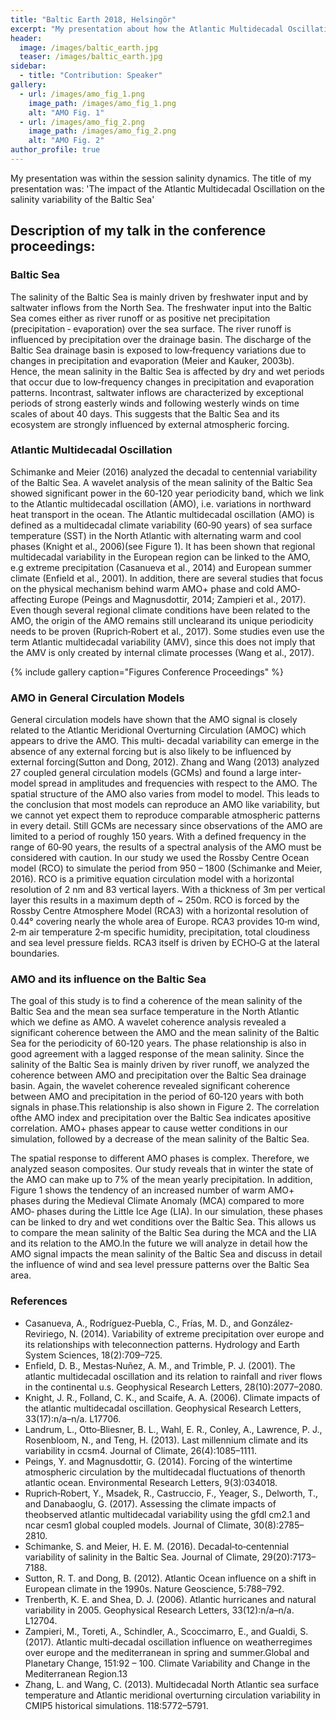 ```yaml
---
title: "Baltic Earth 2018, Helsingör"
excerpt: "My presentation about how the Atlantic Multidecadal Oscillation influences the Baltic Sea."
header:
  image: /images/baltic_earth.jpg
  teaser: /images/baltic_earth.jpg
sidebar:
  - title: "Contribution: Speaker"
gallery:
  - url: /images/amo_fig_1.png
    image_path: /images/amo_fig_1.png
    alt: "AMO Fig. 1"
  - url: /images/amo_fig_2.png
    image_path: /images/amo_fig_2.png
    alt: "AMO Fig. 2"
author_profile: true
---
```

My presentation was within the session salinity dynamics. The title of my presentation was: 'The impact of the Atlantic Multidecadal Oscillation on the salinity variability of the Baltic Sea'

## Description of my talk in the conference proceedings: 

### Baltic Sea

The  salinity  of  the  Baltic  Sea  is  mainly  driven  by  freshwater input  and  by  saltwater  inflows  from  the  North  Sea.  The freshwater input into the Baltic Sea comes either as river runoff or  as  positive  net  precipitation  (precipitation  ‐  evaporation) over  the  sea  surface.  The  river  runoff  is  influenced  by precipitation  over  the  drainage  basin.  The  discharge  of  the Baltic Sea drainage basin is exposed to low‐frequency variations due  to  changes  in  precipitation  and  evaporation  (Meier  and Kauker,  2003b).  Hence,  the  mean  salinity  in  the  Baltic  Sea  is affected  by  dry  and  wet  periods  that  occur  due  to  low‐frequency changes in precipitation and evaporation patterns. Incontrast,  saltwater  inflows  are  characterized  by  exceptional periods of strong easterly winds and following westerly winds on time scales of about 40 days. This suggests that the Baltic Sea  and  its  ecosystem  are  strongly  influenced  by  external atmospheric forcing.

###  Atlantic Multidecadal Oscillation

Schimanke and Meier (2016) analyzed the decadal to centennial variability of the Baltic Sea. A wavelet analysis of the mean salinity of the Baltic Sea showed significant power in the 60‐120 year periodicity band, which we link to the Atlantic multidecadal  oscillation  (AMO),  i.e.  variations  in  northward heat  transport  in  the  ocean.  The  Atlantic  multidecadal oscillation (AMO) is defined as a multidecadal climate variability (60‐90  years)  of  sea  surface  temperature  (SST)  in  the  North Atlantic  with  alternating  warm  and  cool  phases  (Knight  et  al., 2006)(see Figure 1). It has been shown that regional multidecadal variability in the European region can be linked to the  AMO,  e.g  extreme  precipitation  (Casanueva  et  al.,  2014) and European summer climate (Enfield et al., 2001). In addition, there are several studies that focus on the physical mechanism behind  warm  AMO+  phase  and  cold  AMO‐  affecting  Europe (Peings and Magnusdottir, 2014; Zampieri et al., 2017). Even though several regional climate conditions have been related to the AMO, the origin of the AMO remains still unclearand its unique periodicity needs to be proven (Ruprich‐Robert et al., 2017). Some studies even use the term Atlantic multidecadal variability (AMV), since this does not imply that the AMV is only created by internal climate processes (Wang et al., 2017).

{% include gallery caption="Figures Conference Proceedings" %}

### AMO in General Circulation Models

General circulation models have shown that the AMO signal is closely  related  to  the  Atlantic  Meridional  Overturning Circulation (AMOC) which appears to drive the AMO. This multi‐ decadal variability can emerge in the absence of any external forcing but is also likely to be influenced by external forcing(Sutton and Dong, 2012). Zhang and Wang (2013) analyzed 27 coupled general circulation models (GCMs) and found a large inter‐model spread in amplitudes and frequencies with respect to the AMO. The spatial structure of the AMO also varies from model to model. This leads to the conclusion that most  models  can  reproduce  an  AMO  like  variability,  but  we cannot yet expect them to reproduce comparable atmospheric patterns  in  every  detail.  Still  GCMs  are  necessary  since observations of the AMO are limited to a period of roughly 150 years. With a defined frequency in the range of 60‐90 years, the results  of  a  spectral  analysis  of  the  AMO  must  be  considered with caution. In our study we used the Rossby Centre Ocean model (RCO) to simulate  the  period  from  950  –  1800  (Schimanke  and  Meier, 2016).  RCO  is  a  primitive  equation  circulation  model  with  a horizontal  resolution  of  2  nm  and  83  vertical  layers.  With  a thickness of 3m per vertical layer this results in a maximum depth of ~ 250m. RCO is forced by the Rossby Centre Atmosphere Model (RCA3) with a horizontal resolution of 0.44° covering nearly the whole area of Europe.  RCA3 provides 10‐m wind, 2‐m air temperature 2‐m specific humidity, precipitation, total  cloudiness  and  sea  level  pressure  fields.  RCA3  itself  is driven by ECHO‐G at the lateral boundaries.

### AMO and its influence on the Baltic Sea

The goal of this study is to find a coherence of the mean salinity of the Baltic Sea and the mean sea surface temperature in the North Atlantic which we define as AMO. A wavelet coherence analysis revealed a significant coherence between the AMO and the mean salinity of the Baltic Sea for the periodicity of 60‐120 years. The phase relationship is also in good agreement with a lagged response of the mean salinity. Since  the  salinity  of  the  Baltic  Sea  is  mainly  driven  by  river runoff,  we  analyzed  the  coherence  between  AMO  and precipitation  over  the  Baltic  Sea  drainage  basin.  Again,  the wavelet  coherence  revealed  significant  coherence  between AMO and precipitation in the period of 60‐120 years with both signals in phase.This  relationship  is  also  shown  in  Figure  2.  The  correlation  ofthe AMO index and precipitation over the Baltic Sea indicates apositive  correlation.  AMO+  phases  appear  to  cause  wetter conditions  in  our  simulation,  followed  by  a  decrease  of  the mean salinity of the Baltic Sea.

The  spatial  response  to  different  AMO  phases  is  complex. Therefore,  we  analyzed  season  composites.  Our  study  reveals that in winter the state of the AMO can make up to 7% of the mean  yearly  precipitation.    In  addition,  Figure  1  shows  the tendency of an increased number of warm AMO+ phases during the Medieval Climate Anomaly (MCA) compared to more AMO‐ phases during the Little Ice Age (LIA). In our simulation, these phases can be linked to dry and wet conditions over the Baltic Sea. This allows us to compare the mean salinity of the Baltic Sea during the MCA and the LIA and its relation to the AMO.In the future we will analyze in detail how the AMO signal impacts the mean salinity of the Baltic Sea and discuss in detail the influence of wind and sea level pressure patterns over the Baltic Sea area.

### References 

- Casanueva,  A.,  Rodríguez‐Puebla,  C.,  Frías,  M.  D.,  and  González‐Reviriego, N. (2014). Variability of extreme precipitation over europe and its relationships with teleconnection patterns. Hydrology and Earth System Sciences, 18(2):709–725.
- Enfield, D. B., Mestas‐Nuñez, A. M., and Trimble, P. J. (2001). The atlantic multidecadal oscillation and its relation to rainfall and river flows in the  continental  u.s.  Geophysical  Research  Letters,  28(10):2077–2080.
- Knight, J. R., Folland, C. K., and Scaife, A. A. (2006). Climate impacts of the atlantic multidecadal oscillation. Geophysical Research Letters, 33(17):n/a–n/a. L17706.
- Landrum, L., Otto‐Bliesner, B. L., Wahl, E. R., Conley, A., Lawrence, P. J., Rosenbloom, N., and Teng, H. (2013). Last millennium climate and its variability in ccsm4. Journal of Climate, 26(4):1085–1111. 
- Peings,  Y.  and  Magnusdottir,  G.  (2014).  Forcing  of  the  wintertime atmospheric  circulation  by  the  multidecadal  fluctuations  of  thenorth atlantic ocean. Environmental Research Letters, 9(3):034018. 
- Ruprich‐Robert,  Y.,  Msadek,  R.,  Castruccio,  F.,  Yeager,  S.,  Delworth,  T., and  Danabaoglu,  G.  (2017).  Assessing  the  climate  impacts  of  theobserved atlantic multidecadal variability using the gfdl cm2.1 and ncar cesm1 global coupled models. Journal of Climate, 30(8):2785–2810. 
- Schimanke,  S.  and  Meier,  H.  E.  M.  (2016).  Decadal‐to‐centennial variability  of  salinity  in  the  Baltic  Sea.  Journal  of  Climate, 29(20):7173–7188.
- Sutton, R. T. and Dong, B. (2012). Atlantic Ocean influence on a shift in European climate in the 1990s. Nature Geoscience, 5:788–792.
- Trenberth, K. E. and Shea, D. J. (2006). Atlantic hurricanes and natural variability in 2005. Geophysical Research Letters, 33(12):n/a–n/a. L12704. 
- Zampieri,  M.,  Toreti,  A.,  Schindler,  A.,  Scoccimarro,  E.,  and  Gualdi,  S. (2017).  Atlantic  multi‐decadal  oscillation  influence  on  weatherregimes over europe and the mediterranean in spring and summer.Global and Planetary Change, 151:92 – 100. Climate Variability and Change in the Mediterranean Region.13
- Zhang, L. and Wang, C. (2013). Multidecadal North Atlantic sea surface temperature  and  Atlantic  meridional  overturning  circulation variability in CMIP5 historical simulations. 118:5772–5791. 
